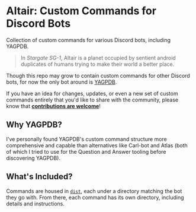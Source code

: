 # Altair: Custom Commands for Discord Bots

Collection of custom commands for various Discord bots, including YAGPDB.

> In _Stargate SG-1_, Altair is a planet occupied by sentient android duplicates of humans trying to make their world a better place.

Though this repo may grow to contain custom commands for other Discord bots, for now the only bot around is [YAGPDB](https://yagpdb.xyz).

If you have an idea for changes, updates, or even a new set of custom commands entirely that you'd like to share with the community, please know that **[contributions are welcome](https://github.com/magratheaguide/altair/contribute)**!

## Why YAGPDB?

I've personally found YAGPDB's custom command structure more comprehensive and capable than alternatives like Carl-bot and Atlas (both of which I tried to use for the Question and Answer tooling before discovering YAGPDB).

## What's Included?

Commands are housed in [`dist`](/dist), each under a directory matching the bot they go with. From there, each command has its own directory, including details and instructions.
